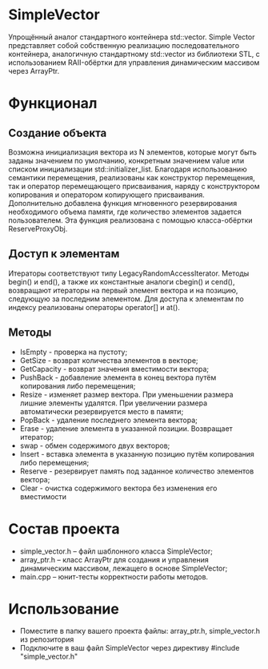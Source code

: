 # SimpleVector
Упрощённый аналог стандартного контейнера std::vector. Simple Vector представляет собой собственную реализацию последовательного контейнера, аналогичную стандартному std::vector из библиотеки STL, с использованием RAII-обёртки для управления динамическим массивом через ArrayPtr.
# Функционал
## Создание объекта
Возможна инициализация вектора из N элементов, которые могут быть заданы значением по умолчанию, конкретным значением value или списком инициализации std::initializer_list. Благодаря использованию семантики перемещения, реализованы как конструктор перемещения, так и оператор перемещающего присваивания, наряду с конструктором копирования и оператором копирующего присваивания. Дополнительно добавлена функция мгновенного резервирования необходимого объема памяти, где количество элементов задается пользователем. Эта функция реализована с помощью класса-обёртки ReserveProxyObj.
## Доступ к элементам
Итераторы соответствуют типу LegacyRandomAccessIterator. Методы begin() и end(), а также их константные аналоги cbegin() и cend(), возвращают итераторы на первый элемент вектора и на позицию, следующую за последним элементом. Для доступа к элементам по индексу реализованы операторы operator[] и at().
## Методы
- IsEmpty - проверка на пустоту;
- GetSize - возврат количества элементов в векторе;
- GetCapacity - возврат значения вместимости вектора;
- PushBack - добавление элемента в конец вектора путём копирования либо перемещения;
- Resize - изменяет размер вектора. При уменьшении размера лишние элементы удалятся. При увеличении размера автоматически резервируется место в памяти;
- PopBack - удаление последнего элемента вектора;
- Erase - удаление элемента в указанной позиции. Возвращает итератор;
- swap - обмен содержимого двух векторов;
- Insert - вставка элемента в указанную позицию путём копирования либо перемещения;
- Reserve - резервирует память под заданное количество элементов вектора;
- Clear - очистка содержимого вектора без изменения его вместимости
# Состав проекта
- simple_vector.h – файл шаблонного класса SimpleVector;
- array_ptr.h – класс ArrayPtr для создания и управления динамическим массивом, лежащего в основе SimpleVector;
- main.cpp – юнит-тесты корректности работы методов.
# Использование
- Поместите в папку вашего проекта файлы: array_ptr.h, simple_vector.h из репозитория
- Подключите в ваш файл SimpleVector через директиву #include "simple_vector.h"
